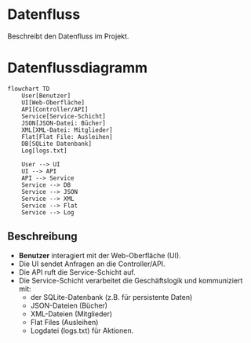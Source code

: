 # Datenfluss

Beschreibt den Datenfluss im Projekt.

# Datenflussdiagramm

```mermaid
flowchart TD
    User[Benutzer]
    UI[Web-Oberfläche]
    API[Controller/API]
    Service[Service-Schicht]
    JSON[JSON-Datei: Bücher]
    XML[XML-Datei: Mitglieder]
    Flat[Flat File: Ausleihen]
    DB[SQLite Datenbank]
    Log[logs.txt]

    User --> UI
    UI --> API
    API --> Service
    Service --> DB
    Service --> JSON
    Service --> XML
    Service --> Flat
    Service --> Log
```

## Beschreibung
- **Benutzer** interagiert mit der Web-Oberfläche (UI).
- Die UI sendet Anfragen an die Controller/API.
- Die API ruft die Service-Schicht auf.
- Die Service-Schicht verarbeitet die Geschäftslogik und kommuniziert mit:
  - der SQLite-Datenbank (z.B. für persistente Daten)
  - JSON-Dateien (Bücher)
  - XML-Dateien (Mitglieder)
  - Flat Files (Ausleihen)
  - Logdatei (logs.txt) für Aktionen.
